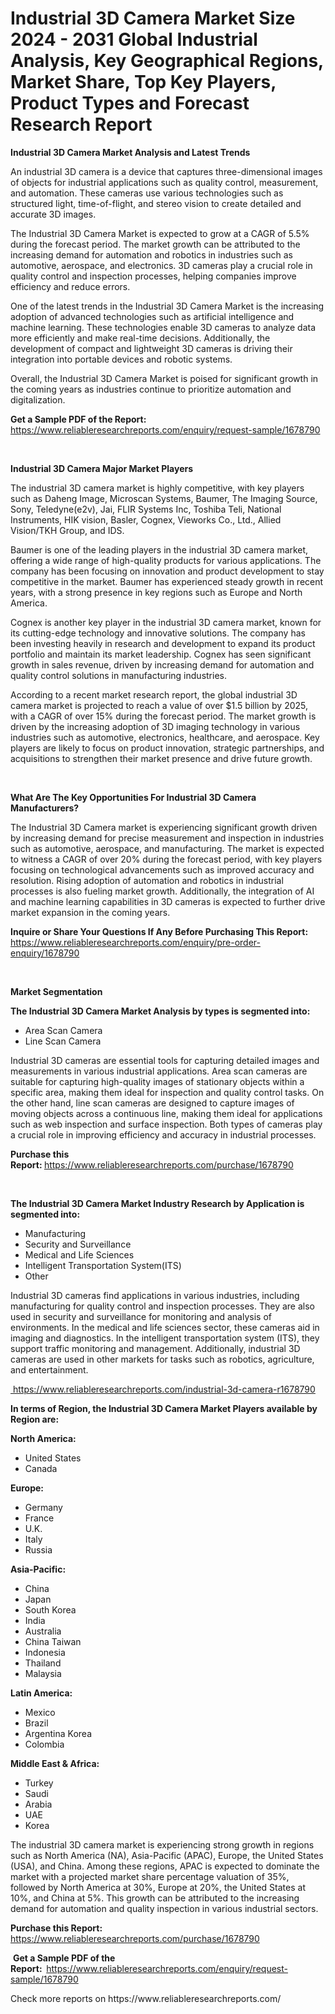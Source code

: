 <p><h1>Industrial 3D Camera Market Size 2024 - 2031 Global Industrial Analysis, Key Geographical Regions, Market Share, Top Key Players, Product Types and Forecast Research Report</h1></p><p><strong>Industrial 3D Camera Market Analysis and Latest Trends</strong></p>
<p><p>An industrial 3D camera is a device that captures three-dimensional images of objects for industrial applications such as quality control, measurement, and automation. These cameras use various technologies such as structured light, time-of-flight, and stereo vision to create detailed and accurate 3D images.</p><p>The Industrial 3D Camera Market is expected to grow at a CAGR of 5.5% during the forecast period. The market growth can be attributed to the increasing demand for automation and robotics in industries such as automotive, aerospace, and electronics. 3D cameras play a crucial role in quality control and inspection processes, helping companies improve efficiency and reduce errors.</p><p>One of the latest trends in the Industrial 3D Camera Market is the increasing adoption of advanced technologies such as artificial intelligence and machine learning. These technologies enable 3D cameras to analyze data more efficiently and make real-time decisions. Additionally, the development of compact and lightweight 3D cameras is driving their integration into portable devices and robotic systems.</p><p>Overall, the Industrial 3D Camera Market is poised for significant growth in the coming years as industries continue to prioritize automation and digitalization.</p></p>
<p><strong>Get a Sample PDF of the Report:&nbsp;</strong> <a href="https://www.reliableresearchreports.com/enquiry/request-sample/1678790">https://www.reliableresearchreports.com/enquiry/request-sample/1678790</a></p>
<p>&nbsp;</p>
<p><strong>Industrial 3D Camera Major Market Players</strong></p>
<p><p>The industrial 3D camera market is highly competitive, with key players such as Daheng Image, Microscan Systems, Baumer, The Imaging Source, Sony, Teledyne(e2v), Jai, FLIR Systems Inc, Toshiba Teli, National Instruments, HIK vision, Basler, Cognex, Vieworks Co., Ltd., Allied Vision/TKH Group, and IDS.</p><p>Baumer is one of the leading players in the industrial 3D camera market, offering a wide range of high-quality products for various applications. The company has been focusing on innovation and product development to stay competitive in the market. Baumer has experienced steady growth in recent years, with a strong presence in key regions such as Europe and North America.</p><p>Cognex is another key player in the industrial 3D camera market, known for its cutting-edge technology and innovative solutions. The company has been investing heavily in research and development to expand its product portfolio and maintain its market leadership. Cognex has seen significant growth in sales revenue, driven by increasing demand for automation and quality control solutions in manufacturing industries.</p><p>According to a recent market research report, the global industrial 3D camera market is projected to reach a value of over $1.5 billion by 2025, with a CAGR of over 15% during the forecast period. The market growth is driven by the increasing adoption of 3D imaging technology in various industries such as automotive, electronics, healthcare, and aerospace. Key players are likely to focus on product innovation, strategic partnerships, and acquisitions to strengthen their market presence and drive future growth.</p></p>
<p>&nbsp;</p>
<p><strong>What Are The Key Opportunities For Industrial 3D Camera Manufacturers?</strong></p>
<p><p>The Industrial 3D Camera market is experiencing significant growth driven by increasing demand for precise measurement and inspection in industries such as automotive, aerospace, and manufacturing. The market is expected to witness a CAGR of over 20% during the forecast period, with key players focusing on technological advancements such as improved accuracy and resolution. Rising adoption of automation and robotics in industrial processes is also fueling market growth. Additionally, the integration of AI and machine learning capabilities in 3D cameras is expected to further drive market expansion in the coming years.</p></p>
<p><strong>Inquire or Share Your Questions If Any Before Purchasing This Report:</strong> <a href="https://www.reliableresearchreports.com/enquiry/pre-order-enquiry/1678790">https://www.reliableresearchreports.com/enquiry/pre-order-enquiry/1678790</a></p>
<p>&nbsp;</p>
<p><strong>Market Segmentation</strong></p>
<p><strong>The Industrial 3D Camera Market Analysis by types is segmented into:</strong></p>
<p><ul><li>Area Scan Camera</li><li>Line Scan Camera</li></ul></p>
<p><p>Industrial 3D cameras are essential tools for capturing detailed images and measurements in various industrial applications. Area scan cameras are suitable for capturing high-quality images of stationary objects within a specific area, making them ideal for inspection and quality control tasks. On the other hand, line scan cameras are designed to capture images of moving objects across a continuous line, making them ideal for applications such as web inspection and surface inspection. Both types of cameras play a crucial role in improving efficiency and accuracy in industrial processes.</p></p>
<p><strong>Purchase this Report:&nbsp;</strong><a href="https://www.reliableresearchreports.com/purchase/1678790">https://www.reliableresearchreports.com/purchase/1678790</a></p>
<p>&nbsp;</p>
<p><strong>The Industrial 3D Camera Market Industry Research by Application is segmented into:</strong></p>
<p><ul><li>Manufacturing</li><li>Security and Surveillance</li><li>Medical and Life Sciences</li><li>Intelligent Transportation System(ITS)</li><li>Other</li></ul></p>
<p><p>Industrial 3D cameras find applications in various industries, including manufacturing for quality control and inspection processes. They are also used in security and surveillance for monitoring and analysis of environments. In the medical and life sciences sector, these cameras aid in imaging and diagnostics. In the intelligent transportation system (ITS), they support traffic monitoring and management. Additionally, industrial 3D cameras are used in other markets for tasks such as robotics, agriculture, and entertainment.</p></p>
<p><a href="https://www.reliableresearchreports.com/industrial-3d-camera-r1678790">&nbsp;https://www.reliableresearchreports.com/industrial-3d-camera-r1678790</a></p>
<p><strong>In terms of Region, the Industrial 3D Camera Market Players available by Region are:</strong></p>
<p>
    <p> <strong> North America: </strong>
        <ul>
            <li>United States</li>
            <li>Canada</li>
        </ul>
        </p> 
    <p> <strong> Europe: </strong>
        <ul>
            <li>Germany</li>
            <li>France</li>
            <li>U.K.</li>
            <li>Italy</li>
            <li>Russia</li>
        </ul>
        </p> 
    <p> <strong> Asia-Pacific: </strong>
        <ul>
            <li>China</li>
            <li>Japan</li>
            <li>South Korea</li>
            <li>India</li>
            <li>Australia</li>
            <li>China Taiwan</li>
            <li>Indonesia</li>
            <li>Thailand</li>
            <li>Malaysia</li>
        </ul>
        </p> 
    <p> <strong> Latin America: </strong>
        <ul>
            <li>Mexico</li>
            <li>Brazil</li>
            <li>Argentina Korea</li>
            <li>Colombia</li>
        </ul>
        </p> 
    <p> <strong> Middle East & Africa: </strong>
        <ul>
            <li>Turkey</li>
            <li>Saudi</li>
            <li>Arabia</li>
            <li>UAE</li>
            <li>Korea</li>
        </ul>
    </p>
    </p>
<p><p>The industrial 3D camera market is experiencing strong growth in regions such as North America (NA), Asia-Pacific (APAC), Europe, the United States (USA), and China. Among these regions, APAC is expected to dominate the market with a projected market share percentage valuation of 35%, followed by North America at 30%, Europe at 20%, the United States at 10%, and China at 5%. This growth can be attributed to the increasing demand for automation and quality inspection in various industrial sectors.</p></p>
<p><strong>Purchase this Report: </strong><a href="https://www.reliableresearchreports.com/purchase/1678790">https://www.reliableresearchreports.com/purchase/1678790</a></p>
<p>&nbsp;<strong>Get a Sample PDF of the Report:&nbsp;&nbsp;</strong><a href="https://www.reliableresearchreports.com/enquiry/request-sample/1678790">https://www.reliableresearchreports.com/enquiry/request-sample/1678790</a></p>
<p><strong></strong></p>
<p>Check more reports on https://www.reliableresearchreports.com/</p>